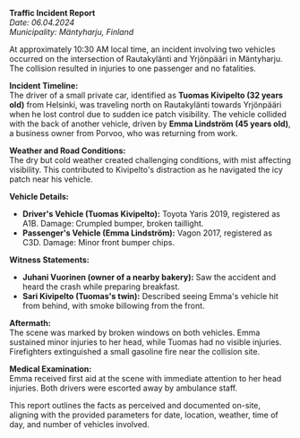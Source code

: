 

**Traffic Incident Report**  
*Date: 06.04.2024*  
*Municipality: Mäntyharju, Finland*

At approximately 10:30 AM local time, an incident involving two vehicles occurred on the intersection of Rautakylänti and Yrjönpääri in Mäntyharju. The collision resulted in injuries to one passenger and no fatalities.

**Incident Timeline:**  
The driver of a small private car, identified as **Tuomas Kivipelto (32 years old)** from Helsinki, was traveling north on Rautakylänti towards Yrjönpääri when he lost control due to sudden ice patch visibility. The vehicle collided with the back of another vehicle, driven by **Emma Lindström (45 years old)**, a business owner from Porvoo, who was returning from work.

**Weather and Road Conditions:**  
The dry but cold weather created challenging conditions, with mist affecting visibility. This contributed to Kivipelto's distraction as he navigated the icy patch near his vehicle.

**Vehicle Details:**  
- **Driver's Vehicle (Tuomas Kivipelto):** Toyota Yaris 2019, registered as A1B. Damage: Crumpled bumper, broken taillight.
- **Passenger's Vehicle (Emma Lindström):** Vagon 2017, registered as C3D. Damage: Minor front bumper chips.

**Witness Statements:**  
- **Juhani Vuorinen (owner of a nearby bakery):** Saw the accident and heard the crash while preparing breakfast.
- **Sari Kivipelto (Tuomas's twin):** Described seeing Emma's vehicle hit from behind, with smoke billowing from the front.

**Aftermath:**  
The scene was marked by broken windows on both vehicles. Emma sustained minor injuries to her head, while Tuomas had no visible injuries. Firefighters extinguished a small gasoline fire near the collision site.

**Medical Examination:**  
Emma received first aid at the scene with immediate attention to her head injuries. Both drivers were escorted away by ambulance staff.

This report outlines the facts as perceived and documented on-site, aligning with the provided parameters for date, location, weather, time of day, and number of vehicles involved.